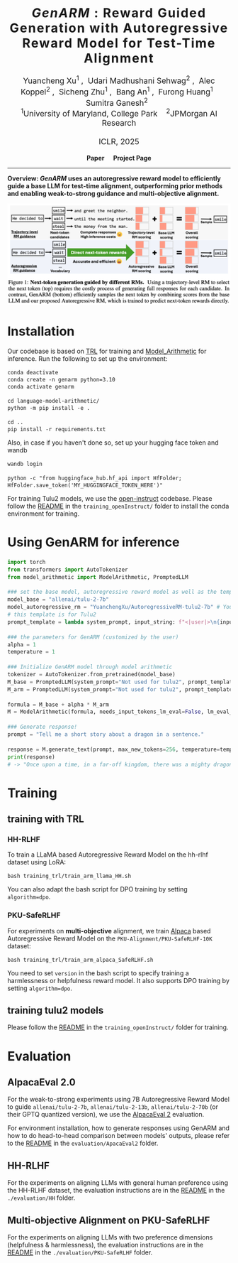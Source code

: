 <h1 align='center' style="text-align:center; font-weight:bold; font-size:2.0em;letter-spacing:2.0px;"> <em>GenARM</em> : Reward Guided Generation with Autoregressive Reward Model for Test-Time Alignment </h1>
<p align='center' style="text-align:center;font-size:1.25em;">
    <a href="https://yuancheng-xu.github.io" target="_blank" style="text-decoration: none;">Yuancheng Xu</a><sup>1</sup>&nbsp;,&nbsp;
    <a href="https://udarimadhu.github.io" target="_blank" style="text-decoration: none;">Udari Madhushani Sehwag</a><sup>2</sup>&nbsp;,&nbsp;
    <a href="https://koppel.netlify.app" target="_blank" style="text-decoration: none;">Alec Koppel</a><sup>2</sup>&nbsp;,&nbsp;
  <a href="https://schzhu.github.io" target="_blank" style="text-decoration: none;">Sicheng Zhu</a><sup>1</sup>&nbsp;,&nbsp;
    <a href="https://bangann.github.io" target="_blank" style="text-decoration: none;">Bang An</a><sup>1</sup>&nbsp;,&nbsp;
    <a href="https://furong-huang.com" target="_blank" style="text-decoration: none;">Furong Huang</a><sup>1</sup>&nbsp;&nbsp; 
    <a href="https://www.jpmorgan.com/technology/artificial-intelligence/about/sumitra-ganesh" target="_blank" style="text-decoration: none;">Sumitra Ganesh</a><sup>2</sup>&nbsp;&nbsp; 
    <br/> 
<sup>1</sup>University of Maryland, College Park&nbsp;&nbsp;&nbsp;&nbsp;<sup>2</sup>JPMorgan AI Research<br>
<br>ICLR, 2025</span>
</p>

<p align='center' style="text-align:center;font-size:2.5 em;">
<b>
    <a href="https://arxiv.org/abs/2410.08193" target="_blank" style="text-decoration: none;">Paper</a>&nbsp;&nbsp;&nbsp;&nbsp;&nbsp;
    <a href="https://genarm.github.io" target="_blank" style="text-decoration: none;">Project Page</a>
</b>
</p>

---

**Overview: <em>GenARM</em> uses an autoregressive reward model to efficiently guide a base LLM for test-time alignment, outperforming prior methods and enabling weak-to-strong guidance and multi-objective alignment.**

![](assets/demo_main.png)

# Installation

Our codebase is based on [TRL](https://huggingface.co/docs/trl/index) for training and [Model_Arithmetic](https://github.com/eth-sri/language-model-arithmetic) for inference. Run the following to set up the environment:

```
conda deactivate
conda create -n genarm python=3.10
conda activate genarm

cd language-model-arithmetic/
python -m pip install -e .

cd ..
pip install -r requirements.txt
```

Also, in case if you haven't done so, set up your hugging face token and wandb
```
wandb login

python -c "from huggingface_hub.hf_api import HfFolder; HfFolder.save_token('MY_HUGGINGFACE_TOKEN_HERE')"
```

For training Tulu2 models, we use the [open-instruct](https://github.com/allenai/open-instruct) codebase. Please follow the [README](./training_openInstruct/README.md) in the `training_openInstruct/` folder to install the conda environment for training. 

# Using GenARM for inference

```python
import torch
from transformers import AutoTokenizer
from model_arithmetic import ModelArithmetic, PromptedLLM

### set the base model, autoregressive reward model as well as the template
model_base = "allenai/tulu-2-7b"
model_autoregressive_rm = "YuanchengXu/AutoregressiveRM-tulu2-7b" # Your Autoregressive RM PATH
# this template is for Tulu2 
prompt_template = lambda system_prompt, input_string: f"<|user|>\n{input_string}\n<|assistant|>\n" 

### the parameters for GenARM (customized by the user)
alpha = 1
temperature = 1

### Initialize GenARM model through model arithmetic
tokenizer = AutoTokenizer.from_pretrained(model_base)
M_base = PromptedLLM(system_prompt="Not used for tulu2", prompt_template=prompt_template, model=model_base, tokenizer=tokenizer) 
M_arm = PromptedLLM(system_prompt="Not used for tulu2", prompt_template=prompt_template, model=model_autoregressive_rm, tokenizer=tokenizer) 

formula = M_base + alpha * M_arm
M = ModelArithmetic(formula, needs_input_tokens_lm_eval=False, lm_eval_task=None, dtype=torch.bfloat16) 

### Generate response!
prompt = "Tell me a short story about a dragon in a sentence."

response = M.generate_text(prompt, max_new_tokens=256, temperature=temperature/(1+alpha), top_p=1, top_k=0, do_speculation=False)[0].removesuffix(M.tokenizer.eos_token)
print(response)
# -> "Once upon a time, in a far-off kingdom, there was a mighty dragon that guarded a treasure trove of gold and jewels, fiercely protecting it from any who dared to approach."
```

# Training

## training with TRL

### HH-RLHF

To train a LLaMA based Autoregressive Reward Model on the hh-rlhf dataset using LoRA:

```
bash training_trl/train_arm_llama_HH.sh
```
You can also adapt the bash script for DPO training by setting `algorithm=dpo`.

### PKU-SafeRLHF

For experiments on **multi-objective** alignment, we train [Alpaca](https://huggingface.co/PKU-Alignment/alpaca-7b-reproduced) based Autoregressive Reward Model on the `PKU-Alignment/PKU-SafeRLHF-10K` dataset: 

```
bash training_trl/train_arm_alpaca_SafeRLHF.sh
```

You need to set `version` in the bash script to specify training a harmlessness or helpfulness reward model. It also supports DPO training by setting `algorithm=dpo`.

## training tulu2 models 
Please follow the [README](./training_openInstruct/README.md) in the `training_openInstruct/` folder for training. 

# Evaluation

## AlpacaEval 2.0

For the weak-to-strong experiments using 7B Autoregressive Reward Model to guide `allenai/tulu-2-7b`, `allenai/tulu-2-13b`, `allenai/tulu-2-70b` (or their GPTQ quantized version), we use the [AlpacaEval 2](https://github.com/tatsu-lab/alpaca_eval) evaluation. 

For environment installation, how to generate responses using GenARM and how to do head-to-head comparison between models' outputs, please refer to the [README](./evaluation/AlpacaEval2/README.md) in the `evaluation/ApacaEval2` folder. 

## HH-RLHF

For the experiments on aligning LLMs with general human preference using the HH-RLHF dataset, the evaluation instructions are in the [README](./evaluation/HH/README.md) in the `./evaluation/HH` folder. 

## Multi-objective Alignment on PKU-SafeRLHF

For the experiments on aligning LLMs with two preference dimensions (helpfulness & harmlessness), the evaluation instructions are in the [README](./evaluation/PKU-SafeRLHF/README.md) in the `./evaluation/PKU-SafeRLHF` folder. 